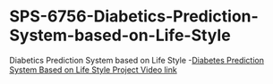 # SPS-6756-Diabetics-Prediction-System-based-on-Life-Style
Diabetics Prediction System based on Life Style
-[Diabetes Prediction System Based on Life Style Project Video link](https://drive.google.com/file/d/18eBnxXM6ZYNdG1vDPDehT7Yb4o4XzTU2/view?usp=sharing)
